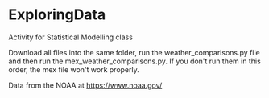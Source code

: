 # ExploringData
Activity for Statistical Modelling class

Download all files into the same folder, run the weather_comparisons.py file and then run the mex_weather_comparisons.py. 
If you don't run them in this order, the mex file won't work properly.

Data from the NOAA at https://www.noaa.gov/
